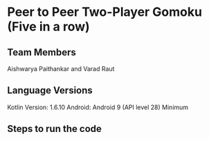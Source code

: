 # Peer to Peer Two-Player Gomoku (Five in a row)

## Team Members

Aishwarya Paithankar and Varad Raut

## Language Versions

Kotlin Version: 1.6.10
Android: Android 9 (API level 28) Minimum

## Steps to run the code
